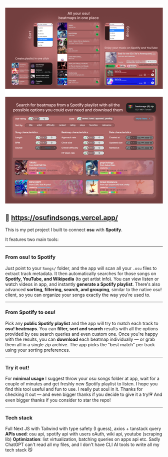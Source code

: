 ![From osu!](./public/from-osu.png)
![From Spotify](./public/from-spotify.png)

## 🔗 https://osufindsongs.vercel.app/

This is my pet project I built to connect **osu** with **Spotify**.

It features two main tools:

---

### From osu! to Spotify

Just point to your `Songs/` folder, and the app will scan all your `.osu` files to extract track metadata. It then automatically searches for those songs on **Spotify, YouTube, and Wikipedia** (to get artist info). You can view listen or watch videos in app, and instantly **generate a Spotify playlist**. There's also advanced **sorting, filtering, search, and grouping**, similar to the native osu! client, so you can organize your songs exactly the way you're used to.

---

### From Spotify to osu!

Pick any **public Spotify playlist** and the app will try to match each track to **osu! beatmaps**. You can **filter, sort and search** results with all the options provided by osu search queries and even custom one. Once you're happy with the results, you can **download** each beatmap individually — or grab them all in a single zip archive. The app picks the "best match" per track using your sorting preferences.

---

### Try it out!

For **minimal usage** I suggest throw your osu songs folder at app, wait for a couple of minutes and get freshly new Spotify playlist to listen.
I hope you find this tool useful and fun to use. I really put soul in it.
Thanks for checking it out — and even bigger thanks if you decide to give it a try!💗
And even bigger thanks if you consider to star the repo!

---

### Tech stack
Full Next JS with Tailwind with type safety (I guess), axios + tanstack query
**APIs used**: osu api, spotify api with users oAuth, wiki api, youtube (scraping lib)
**Optimization**: list virtualization, batching queries on apps api
etc. Sadly ChatGPT can't read all my files, and I don't have CLI AI tools to write all my tech stack 😼
